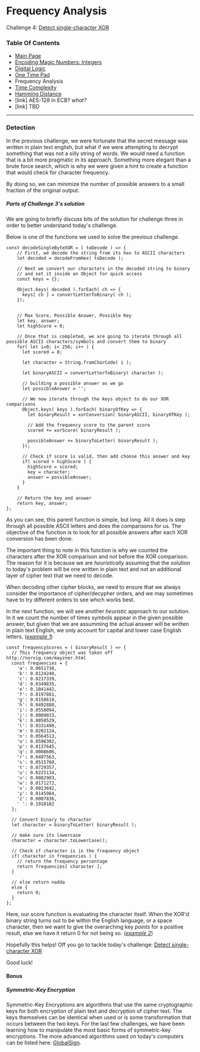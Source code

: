# Frequency Analysis
Challenge 4: [Detect single-character XOR](https://cryptopals.com/sets/1/challenges/4)

### Table Of Contents
* [Main Page](../)
* [Encoding Magic Numbers: Integers](../problem1/)
* [Digital Logic](../problem2/)
* [One Time Pad](../problem3/)
* Frequency Analysis
* [Time Complexity](../problem5/)
* [Hamming Distance](../problem6/)
* [link] AES-128 in ECB? *what?*
* [link] TBD
---
### Detection
In the previous challenge, we were fortunate that the secret message was written in plain text english, but what if we were attempting to decrypt something that was not a silly string of words.  We would need a function that is a bit more pragmatic in its approach.  Something more elegant than a brute force search, which is why we were given a hint to create a function that would check for character frequency.

By doing so, we can minimize the number of possible answers to a small fraction of the original output.

##### Parts of Challenge 3's solution
We are going to briefly discuss bits of the solution for challenge three in order to better understand today's challenge.

Below is one of the functions we used to solve the previous challenge.
```
const decodeSingleByteXOR = ( toDecode ) => {
    // First, we decode the string from its hex to ASCII characters
    let decoded = decodeFromHex( toDecode );

    // Next we convert our characters in the decoded string to binary
    // and set it inside an Object for quick access
    const keys = {};

    Object.keys( decoded ).forEach( ch => {
      keys[ ch ] = convertLetterToBinary( ch );
    });


    // Max Score, Possible Answer, Possible Key
    let key, answer;
    let highScore = 0;

    // Once that is completed, we are going to iterate through all possible ASCII characters/symbols and convert them to binary
    for( let i=0; i< 256; i++ ) {
      let scored = 0;

      let character = String.fromCharCode( i );

      let binaryASCII = convertLetterToBinary( character );

      // building a possible answer as we go
      let possibleAnswer = '';

      // We now iterate through the keys object to do our XOR comparisons
      Object.keys( keys ).forEach( binaryOfKey => {
        let binaryResult = xorConversion( binaryASCII, binaryOfKey );

        // Add the frequency score to the parent score
        scored += xorScore( binaryResult );

        possibleAnswer += binaryToLetter( binaryResult );
      });

      // Check if score is valid, then add choose this answer and key
      if( scored > highScore ) {
        highScore = scored;
        key = character;
        answer = possibleAnswer;
      }
    }

    // Return the key and answer
    return key, answer;
};
```

As you can see, this parent function is simple, but long.  All it does is step through all possible ASCII letters and does the comparisons for us.  The objective of the function is to look for all possible answers after each XOR conversion has been done.

The important thing to note in this function is why we counted the characters after the XOR comparison and not before the XOR comparison.  The reason for it is because we are _heuristically_ assuming that the solution to today's problem will be one written in plain text and not an additional layer of cipher text that we need to decode.

When decoding other cipher blocks, we need to ensure that we always consider the importance of cipher/decypher orders, and we may sometimes have to try different orders to see which works best.

In the next function, we will see another _heuristic_ approach to our solution.  In it we count the number of times symbols appear in the given possible answer, but given that we are assumming the actual answer will be written in plain text English, we only account for capital and lower case English letters. (_[example 1](./example1.js)_)
```
const frequencyScores = ( binaryResult ) => {
  // This frequency object was taken off http://norvig.com/mayzner.html
  const frequencies = {
    'a': 0.0651738,
    'b': 0.0124248,
    'c': 0.0217339,
    'd': 0.0349835,
    'e': 0.1041442,
    'f': 0.0197881,
    'g': 0.0158610,
    'h': 0.0492888,
    'i': 0.0558094,
    'j': 0.0009033,
    'k': 0.0050529,
    'l': 0.0331490,
    'm': 0.0202124,
    'n': 0.0564513,
    'o': 0.0596302,
    'p': 0.0137645,
    'q': 0.0008606,
    'r': 0.0497563,
    's': 0.0515760,
    't': 0.0729357,
    'u': 0.0225134,
    'v': 0.0082903,
    'w': 0.0171272,
    'x': 0.0013692,
    'y': 0.0145984,
    'z': 0.0007836,
    ' ': 0.1918182 
  };

  // Convert binary to character
  let character = binaryToLetter( binaryResult );

  // make sure its lowercase
  character = character.toLowerCase();

  // Check if character is in the frequency object
  if( character in frequencies ) {
    // return the frequency percentage
    return frequencies[ character ];
  } 
  
  // else return nadda
  else {
    return 0;
  }
};
```

Here, our score function is evaluating the character itself.  When the XOR'd binary string turns out to be within the English language, or a space character, then we want to give the overarching key _points_ for a positive result, else we have it return 0 for not being so. (_[example 2](./example2.js)_)

Hopefully this helps!  Off you go to tackle today's challenge: [Detect single-character XOR](https://cryptopals.com/sets/1/challenges/4)

Good luck!

#### Bonus
##### Symmetric-Key Encryption
Symmetric-Key Encryptions are algorithms that use the same cryptographic keys for both encryption of plain text and decryption of cipher text.  The keys themselves can be identical when used or is some transformation that occurs between the two keys.  For the last few challenges, we have been learning how to manipulate the most basic forms of symmetric-key encryptions.  The more advanced algorithms used on today's computers can be listed here: [GlobalSign](https://www.globalsign.com/en/blog/glossary-of-cryptographic-algorithms/).

